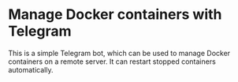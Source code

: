 # Manage Docker containers with Telegram
This is a simple Telegram bot, which can be used to manage Docker containers on a remote server. It can restart stopped containers automatically.
